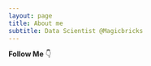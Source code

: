```yaml
---
layout: page
title: About me
subtitle: Data Scientist @Magicbricks
---
```


**Follow Me** :point_down:
